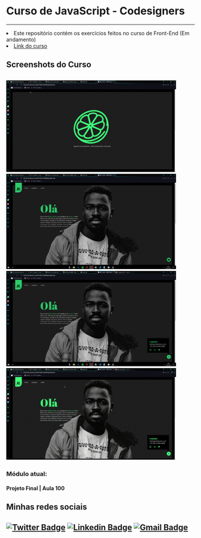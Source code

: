 
<h1> Curso de JavaScript - Codesigners </h1> <hr>

<li> Este repositório contém os exercícios feitos no curso de Front-End (Em andamento) </li>
<li> <a href="https://www.udemy.com/course/front-end-essencial">Link do curso</a> </li>

<h2> Screenshots do Curso <h2>
 
 <div style="display: inline-block; width: 90%;">
    <img src="screenshots/preloader.gif" alt="Página de Preloader">
    <img src="screenshots/index.png" alt="Página Index">
    <img src="screenshots/botao.png" alt="Botão de Contato Pressionado">
    <img src="screenshots/visao.gif" alt="Visão Geral do Site">
  
  
 </div>


<h3> <strong> Módulo atual: </strong> </h3>
<h4> Projeto Final | Aula 100 </h4>



<div>
<h2> Minhas redes sociais <h2> 

[![Twitter Badge](https://img.shields.io/badge/-@duvrdx-000000?style=flat-square&labelColor=000000&logo=twitter&logoColor=white&link=https://twitter.com/duvrdx)](https://twitter.com/duvrdx) 
[![Linkedin Badge](https://img.shields.io/badge/-Eduardo%20Henrique-000000?style=flat-square&logo=Linkedin&logoColor=white&link=https://www.linkedin.com/in/eduardo-henrique-próspero-souza-478298203/)](https://www.linkedin.com/in/eduardo-henrique-próspero-souza-478298203/) 
[![Gmail Badge](https://img.shields.io/badge/-duvrdx@gmail.com-000000?style=flat-square&logo=Gmail&logoColor=white&link=mailto:duvrdx@gmail.com)](mailto:duvrdx@gmail.com)

</div>
